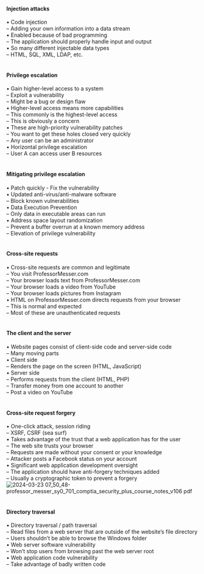 ####  Injection attacks  

• Code injection  
– Adding your own information into a data stream  
• Enabled because of bad programming  
– The application should properly handle input and output  
• So many different injectable data types  
– HTML, SQL, XML, LDAP, etc.  
<br>


####  Privilege escalation  

• Gain higher-level access to a system  
– Exploit a vulnerability  
– Might be a bug or design flaw  
• Higher-level access means more capabilities  
– This commonly is the highest-level access  
– This is obviously a concern  
• These are high-priority vulnerability patches  
– You want to get these holes closed very quickly  
– Any user can be an administrator  
• Horizontal privilege escalation  
– User A can access user B resources  
<br>


####  Mitigating privilege escalation  

• Patch quickly - Fix the vulnerability  
• Updated anti-virus/anti-malware software  
– Block known vulnerabilities  
• Data Execution Prevention  
– Only data in executable areas can run  
• Address space layout randomization  
– Prevent a buffer overrun at a known memory address  
– Elevation of privilege vulnerability  
<br>


####  Cross-site requests  

• Cross-site requests are common and legitimate  
– You visit ProfessorMesser.com  
– Your browser loads text from ProfessorMesser.com  
– Your browser loads a video from YouTube  
– Your browser loads pictures from Instagram  
• HTML on ProfessorMesser.com directs requests from your browser  
– This is normal and expected  
– Most of these are unauthenticated requests  
<br>


####  The client and the server  

• Website pages consist of client-side code and server-side code  
– Many moving parts  
• Client side  
– Renders the page on the screen (HTML, JavaScript)  
• Server side  
– Performs requests from the client (HTML, PHP)  
– Transfer money from one account to another  
– Post a video on YouTube  
<br>


####  Cross-site request forgery  

• One-click attack, session riding  
– XSRF, CSRF (sea surf)  
• Takes advantage of the trust that a web application has for the user  
– The web site trusts your browser  
– Requests are made without your consent or your knowledge  
– Attacker posts a Facebook status on your account  
• Significant web application development oversight  
– The application should have anti-forgery techniques added  
– Usually a cryptographic token to prevent a forgery  
![2024-03-23 07_50_48-professor_messer_sy0_701_comptia_security_plus_course_notes_v106 pdf](https://github.com/0xVoLk/Security-701/assets/100092212/c95e1a63-749f-44cb-b462-8b3de145930a)  
<br>


####  Directory traversal  

• Directory traversal / path traversal  
– Read files from a web server that are outside of the website’s file directory  
– Users shouldn’t be able to browse the Windows folder  
• Web server software vulnerability  
– Won’t stop users from browsing past the web server root  
• Web application code vulnerability  
– Take advantage of badly written code  
